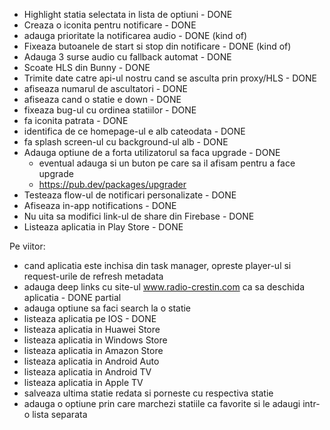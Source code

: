 -  Highlight statia selectata in lista de optiuni - DONE
- Creaza o iconita pentru notificare - DONE
- adauga prioritate la notificarea audio - DONE (kind of)
-  Fixeaza butoanele de start si stop din notificare - DONE (kind of)
-  Adauga 3 surse audio cu fallback automat - DONE
-  Scoate HLS din Bunny - DONE
- Trimite date catre api-ul nostru cand se asculta prin proxy/HLS - DONE
- afiseaza numarul de ascultatori - DONE
- afiseaza cand o statie e down - DONE
- fixeaza bug-ul cu ordinea statiilor - DONE
- fa iconita patrata - DONE
- identifica de ce homepage-ul e alb cateodata - DONE
- fa splash screen-ul cu background-ul alb - DONE
-  Adauga optiune de a forta utilizatorul sa faca upgrade - DONE
   - eventual adauga si un buton pe care sa il afisam pentru a face upgrade
   - https://pub.dev/packages/upgrader
-  Testeaza flow-ul de notificari personalizate - DONE
- Afiseaza in-app notifications - DONE
-  Nu uita sa modifici link-ul de share din Firebase - DONE
-  Listeaza aplicatia in Play Store - DONE

Pe viitor:
- cand aplicatia este inchisa din task manager, opreste player-ul si request-urile de refresh metadata
- adauga deep links cu site-ul www.radio-crestin.com ca sa deschida aplicatia - DONE partial
- adauga optiune sa faci search la o statie
- listeaza aplicatia pe IOS - DONE
- listeaza aplicatia in Huawei Store
- listeaza aplicatia in Windows Store
- listeaza aplicatia in Amazon Store
- listeaza aplicatia in Android Auto
- listeaza aplicatia in Android TV
- listeaza aplicatia in Apple TV
- salveaza ultima statie redata si porneste cu respectiva statie
- adauga o optiune prin care marchezi statiile ca favorite si le adaugi intr-o lista separata
